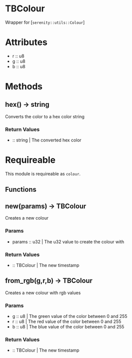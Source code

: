 # TBColour

 Wrapper for [`serenity::utils::Colour`]
# Attributes
- r :: u8
- g :: u8
- b :: u8
# Methods

## hex() -> string

Converts the color to a hex color string



### Return Values
- :: string | The converted hex color

# Requireable

This module is requireable as `colour`.

## Functions

## new(params) -> TBColour

Creates a new colour

### Params
- params :: u32 | The u32 value to create the colour with


### Return Values
- :: TBColour | The new timestamp

## from_rgb(g,r,b) -> TBColour

Creates a new colour with rgb values

### Params
- g :: u8 | The green value of the color between 0 and 255
- r :: u8 | The red value of the color between 0 and 255
- b :: u8 | The blue value of the color between 0 and 255


### Return Values
- :: TBColour | The new timestamp

